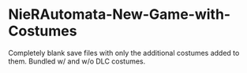 # NieRAutomata-New-Game-with-Costumes
Completely blank save files with only the additional costumes added to them. Bundled w/ and w/o DLC costumes.
